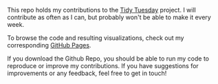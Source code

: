 This repo holds my contributions to the [Tidy Tuesday](https://github.com/rfordatascience/tidytuesday) project. I will contribute as often as I can, but probably won't be able to make it every week.

To browse the code and resulting visualizations, check out my corresponding [GitHub Pages](https://jacbel.github.io/tidytuesday/).

If you download the Github Repo, you should be able to run my code to reproduce or improve my contributions. If you have suggestions for improvements or any feedback, feel free to get in touch!